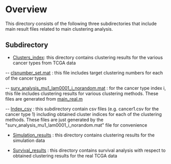 
# Overview

This directory consists of the following three subdirectories that
include main result files related to main clustering analysis.

## Subdirectory

- [Clusters_index](https://github.com/ishspsy/MKerW-A/blob/master/Resulting_files/Clusters_index):
this directory contains clustering results for the various cancer types from TCGA data


-- [clsnumber_set.mat](https://github.com/ishspsy/MKerW-A/blob/master/Resulting_files/Clusters_index/clsnumber_set.mat) : 
this file includes target clustering numbers for each of the cancer types

-- [surv_analysis_mu1_lam0001_i_norandom.mat](https://github.com/ishspsy/MKerW-A/blob/master/Resulting_files/Clusters_index/surv_analysis_mu1_lam0001_1_norandom.mat) : for the cancer type index i, this file includes clustering results for various clustering methods. These files are generated from
[main_real.m](https://github.com/ishspsy/MKerW-A/main_real.m)

-- [Index_csv](https://github.com/ishspsy/MKerW-A/blob/master/Resulting_files/Clusters_index/Index_csv) : 
this subdirectory contain csv files (e.g. cancer1.csv for the cancer type 1) including obtained cluster indices for each of the clustering methods.
These files are just generated by the "surv_analysis_mu1_lam0001_i_norandom.mat" file for convenience



- [Simulation_results](https://github.com/ishspsy/MKerW-A/blob/master/Resulting_files/Simulation_results)
:  this directory contains clustering results for the simulation data

- [Survival_results](https://github.com/ishspsy/MKerW-A/blob/master/Resulting_files/Survival_results)
: this directory contains survival analysis with respect to obtained clustering results
for the real TCGA data







	


